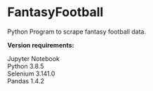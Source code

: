 # FantasyFootball
Python Program to scrape fantasy football data.



**Version requirements:**

Jupyter Notebook<br>
Python 3.8.5<br>
Selenium 3.141.0<br>
Pandas 1.4.2<br>
